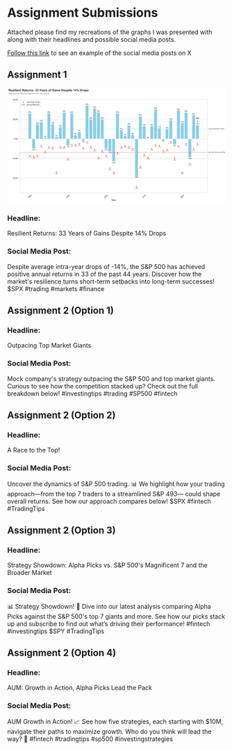 # Assignment Submissions
Attached please find my recreations of the graphs I was presented with along with their headlines and possible social media posts. 

[Follow this link](https://x.com/mockdatasa) to see an example of the social media posts on X 
## Assignment 1
![RecreateGraph1](assignment1/output.jpg)

### Headline: 
Resilient Returns: 33 Years of Gains Despite 14% Drops

### Social Media Post:
Despite average intra-year drops of -14%, the S&P 500 has achieved positive annual returns in 33 of the past 44 years. Discover how the market's resilience turns short-term setbacks into long-term successes! $SPX #trading #markets #finance

## Assignment 2 (Option 1)

### Headline:
Outpacing Top Market Giants

### Social Media Post:
Mock company's strategy outpacing the S&P 500 and top market giants. Curious to see how the competition stacked up? Check out the full breakdown below! #investingtips  #trading #SP500 #fintech

## Assignment 2 (Option 2)

### Headline:
A Race to the Top!

### Social Media Post:
Uncover the dynamics of S&P 500 trading. 📊 We highlight how your trading approach—from the top 7 traders to a streamlined S&P 493— could shape overall returns. See how our approach compares below! $SPX #fintech #TradingTips

## Assignment 2 (Option 3)

### Headline:
Strategy Showdown: Alpha Picks vs. S&P 500's Magnificent 7 and the Broader Market

### Social Media Post:
📊 Strategy Showdown! 🚀 Dive into our latest analysis comparing Alpha Picks against the S&P 500's top 7 giants and more. See how our picks stack up and subscribe to find out what’s driving their performance! #fintech #investingtips $SPY #TradingTips

## Assignment 2 (Option 4)

### Headline:
AUM: Growth in Action, Alpha Picks Lead the Pack

### Social Media Post:
AUM Growth in Action! 📈 See how five strategies, each starting with $10M, navigate their paths to maximize growth. Who do you think will lead the way? 🚀 #fintech #tradingtips #sp500 #investingstrategies
